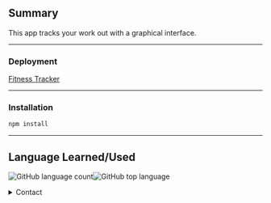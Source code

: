 ## Summary

This app tracks your work out with a graphical interface. 

----

### Deployment

[Fitness Tracker](https://fitness-tracker-graphs.herokuapp.com/)

----

### Installation

```bash
npm install
```
----

## Language Learned/Used

![GitHub language count](https://img.shields.io/github/languages/count/michaeldavidpryor/workout-tracker?style=flat-square)![GitHub top language](https://img.shields.io/github/languages/top/michaeldavidpryor/workout-tracker?style=flat-square)


<details>
  
<summary>Contact</summary>
  
  #### Email
  
   <a href="mailto:mdpcaps@gmail.com.com?subject=The%20subject%20of%20the%20mail">Fastest Response</a>
  
  #### Social 
  
  ![Twitter URL](https://img.shields.io/twitter/url?style=social&url=https://twitter.com/Pryor_MD)

</details>

